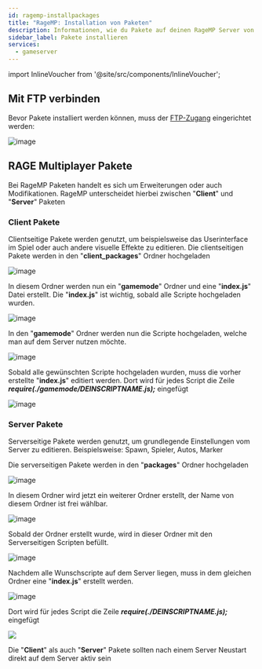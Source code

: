 ```yaml
---
id: ragemp-installpackages
title: "RageMP: Installation von Paketen"
description: Informationen, wie du Pakete auf deinen RageMP Server von ZAP-Hosting installieren kannst - ZAP-Hosting.com Dokumentation
sidebar_label: Pakete installieren
services:
  - gameserver
---
```


import InlineVoucher from '@site/src/components/InlineVoucher';

<InlineVoucher />

## Mit FTP verbinden

Bevor Pakete installiert werden können, muss der [FTP-Zugang](gameserver-ftpaccess.md) eingerichtet werden:

![image](https://user-images.githubusercontent.com/13604413/159178012-0172691b-d49f-49d6-ab34-cc01eadbacf5.png)

## RAGE Multiplayer Pakete

Bei RageMP Paketen handelt es sich um Erweiterungen oder auch Modifikationen. 
RageMP unterscheidet hierbei zwischen "**Client**" und "**Server**" Paketen

### Client Pakete

Clientseitige Pakete werden genutzt, um beispielsweise das Userinterface im Spiel oder auch andere visuelle Effekte zu editieren.
Die clientseitigen Pakete werden in den "**client_packages**" Ordner hochgeladen

![image](https://user-images.githubusercontent.com/26007280/189705054-14877243-9134-4ebb-8d64-3ec3448fdc4c.png)

In diesem Ordner werden nun ein "**gamemode**" Ordner und eine "**index.js**" Datei erstellt.
Die "**index.js**" ist wichtig, sobald alle Scripte hochgeladen wurden. 

![image](https://user-images.githubusercontent.com/26007280/189705088-ef6465ed-9703-44d2-b985-1cff402ccc27.png)

In den "**gamemode**" Ordner werden nun die Scripte hochgeladen, welche man auf dem Server nutzen möchte.

![image](https://user-images.githubusercontent.com/26007280/189705208-dd29df8a-6299-4300-99ef-485fc6e624a5.png)

Sobald alle gewünschten Scripte hochgeladen wurden, muss die vorher erstellte "**index.js**" editiert werden.
Dort wird für jedes Script die Zeile ***require(./gamemode/DEINSCRIPTNAME.js);*** eingefügt

![image](https://user-images.githubusercontent.com/13604413/159178015-9106b7ea-41c4-4876-868c-dbca30410d62.png)

### Server Pakete

Serverseitige Pakete werden genutzt, um grundlegende Einstellungen vom Server zu editieren.
Beispielsweise: Spawn, Spieler, Autos, Marker

Die serverseitigen Pakete werden in den "**packages**" Ordner hochgeladen

![image](https://user-images.githubusercontent.com/13604413/159178021-7b030066-b72a-41a9-9baa-c9abba124ff2.png)

In diesem Ordner wird jetzt ein weiterer Ordner erstellt, der Name von diesem Ordner ist frei wählbar.

![image](https://user-images.githubusercontent.com/13604413/159178028-2b2bbd99-c4a1-4422-b4c8-bad298aefea7.png)

Sobald der Ordner erstellt wurde, wird in dieser Ordner mit den Serverseitigen Scripten befüllt.

![image](https://user-images.githubusercontent.com/13604413/159178033-5240c361-d4de-40dd-8d1f-64d207529842.png)

Nachdem alle Wunschscripte auf dem Server liegen, muss in dem gleichen Ordner eine "**index.js**" erstellt werden.

![image](https://user-images.githubusercontent.com/26007280/189705250-0dd24ec9-ae1e-4468-a8b0-cbbf8c0c89c6.png)

Dort wird für jedes Script die Zeile ***require(./DEINSCRIPTNAME.js);*** eingefügt

![](https://user-images.githubusercontent.com/13604413/159178015-9106b7ea-41c4-4876-868c-dbca30410d62.png)

Die "**Client**" als auch "**Server**" Pakete sollten nach einem Server Neustart direkt auf dem Server aktiv sein

